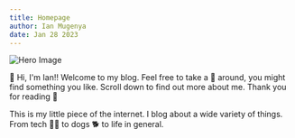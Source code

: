```yaml
---
title: Homepage
author: Ian Mugenya
date: Jan 28 2023 
---
```


![Hero Image](../assets/images/cover-image.png)

👋 Hi, I'm Ian!! Welcome to my blog. Feel free to take a 👀 around, you might find something you like. Scroll down to find out more about me. Thank you for reading 🤗


This is my little piece of the internet. I blog about a wide variety of things. From tech 🧑‍💻 to dogs 🐕 to life in general.

